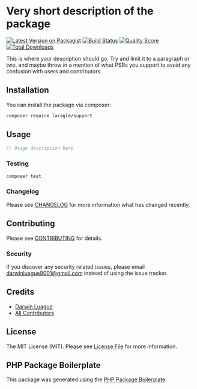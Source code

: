 # Very short description of the package

[![Latest Version on Packagist](https://img.shields.io/packagist/v/laragle/support.svg?style=flat-square)](https://packagist.org/packages/laragle/support)
[![Build Status](https://img.shields.io/travis/laragle/support/master.svg?style=flat-square)](https://travis-ci.org/laragle/support)
[![Quality Score](https://img.shields.io/scrutinizer/g/laragle/support.svg?style=flat-square)](https://scrutinizer-ci.com/g/laragle/support)
[![Total Downloads](https://img.shields.io/packagist/dt/laragle/support.svg?style=flat-square)](https://packagist.org/packages/laragle/support)

This is where your description should go. Try and limit it to a paragraph or two, and maybe throw in a mention of what PSRs you support to avoid any confusion with users and contributors.

## Installation

You can install the package via composer:

```bash
composer require laragle/support
```

## Usage

``` php
// Usage description here
```

### Testing

``` bash
composer test
```

### Changelog

Please see [CHANGELOG](CHANGELOG.md) for more information what has changed recently.

## Contributing

Please see [CONTRIBUTING](CONTRIBUTING.md) for details.

### Security

If you discover any security related issues, please email darwinluague9001@gmail.com instead of using the issue tracker.

## Credits

- [Darwin Luague](https://github.com/laragle)
- [All Contributors](../../contributors)

## License

The MIT License (MIT). Please see [License File](LICENSE.md) for more information.

## PHP Package Boilerplate

This package was generated using the [PHP Package Boilerplate](https://laravelpackageboilerplate.com).